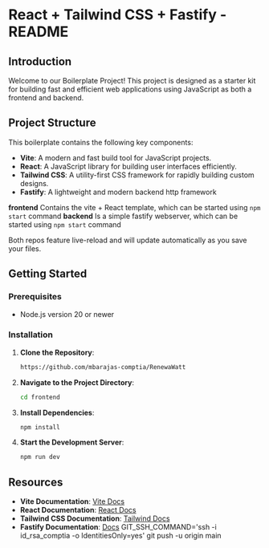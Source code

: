 # React + Tailwind CSS + Fastify - README

## Introduction

Welcome to our Boilerplate Project! This project is designed as a starter kit for building fast and efficient web applications using JavaScript as both a frontend and backend.

## Project Structure

This boilerplate contains the following key components:

- **Vite**: A modern and fast build tool for JavaScript projects.
- **React**: A JavaScript library for building user interfaces efficiently.
- **Tailwind CSS**: A utility-first CSS framework for rapidly building custom designs.
- **Fastify**: A lightweight and modern backend http framework

**frontend** Contains the vite + React template, which can be started using `npm start` command
**backend** Is a simple fastify webserver, which can be started using `npm start` command

Both repos feature live-reload and will update automatically as you save your files.

## Getting Started

### Prerequisites

- Node.js version 20 or newer

### Installation

1. **Clone the Repository**:

   ```bash
   https://github.com/mbarajas-comptia/RenewaWatt
   ```

2. **Navigate to the Project Directory**:

   ```bash
   cd frontend
   ```

3. **Install Dependencies**:

   ```bash
   npm install
   ```

4. **Start the Development Server**:
   ```bash
   npm run dev
   ```

## Resources

- **Vite Documentation**: [Vite Docs](https://vitejs.dev/guide/)
- **React Documentation**: [React Docs](https://reactjs.org/docs/getting-started.html)
- **Tailwind CSS Documentation**: [Tailwind Docs](https://tailwindcss.com/docs)
- **Fastify Documentation**: [Docs](https://fastify.dev/docs/latest/)
  GIT_SSH_COMMAND='ssh -i id_rsa_comptia -o IdentitiesOnly=yes' git push -u origin main
